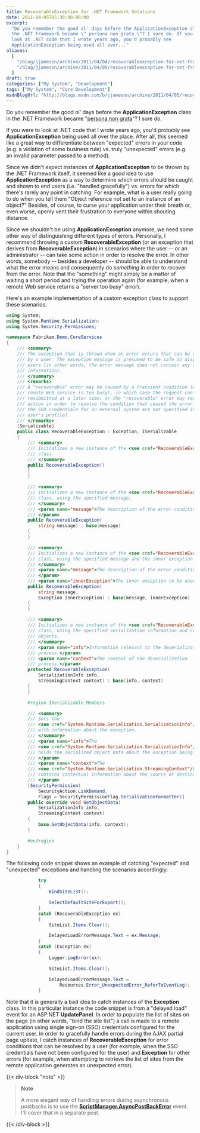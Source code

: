 ```yaml
---
title: RecoverableException for .NET Framework Solutions
date: 2011-04-05T05:38:00-06:00
excerpt:
  "Do you remember the good ol' days before the ApplicationException class in
  the .NET Framework became \" persona non grata \"? I sure do. If you were to
  look at .NET code that I wrote years ago, you'd probably see
  ApplicationException being used all over..."
aliases:
  [
    "/blog/jjameson/archive/2011/04/04/recoverableexception-for-net-framework-solutions.aspx",
    "/blog/jjameson/archive/2011/04/05/recoverableexception-for-net-framework-solutions.aspx",
  ]
draft: true
categories: ["My System", "Development"]
tags: ["My System", "Core Development"]
msdnBlogUrl: "http://blogs.msdn.com/b/jjameson/archive/2011/04/05/recoverableexception-for-net-framework-solutions.aspx"
---
```


Do you remember the good ol' days before the **ApplicationException** class in
the .NET Framework became
"[persona non grata](http://en.wikipedia.org/wiki/Persona_non_grata)"? I sure
do.

If you were to look at .NET code that I wrote years ago, you'd probably see
**ApplicationException** being used all over the place. After all, this seemed
like a great way to differentiate between "expected" errors in your code (e.g. a
violation of some business rule) vs. truly "unexpected" errors (e.g. an invalid
parameter passed to a method).

Since we didn't expect instances of **ApplicationException** to be thrown by the
.NET Framework itself, it seemed like a good idea to use
**ApplicationException** as a way to determine which errors should be caught and
shown to end users (i.e. "handled gracefully") vs. errors for which there's
rarely any point in catching. For example, what is a user really going to do
when you tell them "Object reference not set to an instance of an object?"
Besides, of course, to curse your application under their breath or, even worse,
openly vent their frustration to everyone within shouting distance.

Since we shouldn't be using **ApplicationException** anymore, we need some other
way of distinguishing different types of errors. Personally, I recommend
throwing a custom **RecoverableException** (or an exception that derives from
**RecoverableException**) in scenarios where the user -- or an administrator --
can take some action in order to resolve the error. In other words, somebody --
besides a developer -- should be able to understand what the error means and
consequently do _something_ in order to recover from the error. Note that the
"something" might simply be a matter of waiting a short period and trying the
operation again (for example, when a remote Web service returns a "server too
busy" error).

Here's an example implementation of a custom exception class to support these
scenarios:

```C#
using System;
using System.Runtime.Serialization;
using System.Security.Permissions;

namespace Fabrikam.Demo.CoreServices
{
    /// <summary>
    /// The exception that is thrown when an error occurs that can be recovered
    /// by a user. The exception message is presumed to be safe to display to
    /// users (in other words, the error message does not contain any sensitive
    /// information).
    /// </summary>
    /// <remarks>
    /// A "recoverable" error may be caused by a transient condition (e.g. a
    /// remote Web service is too busy), in which case the request can simply be
    /// resubmitted at a later time; or the "recoverable" error may require user
    /// action in order to resolve the condition that caused the error (e.g.
    /// the SSO credentials for an external system are not specified in the
    /// user's profile).
    /// </remarks>
    [Serializable]
    public class RecoverableException : Exception, ISerializable
    {
        /// <summary>
        /// Initializes a new instance of the <see cref="RecoverableException"/>
        /// class.
        /// </summary>
        public RecoverableException()
        {
        }

        /// <summary>
        /// Initializes a new instance of the <see cref="RecoverableException"/>
        /// class, using the specified message.
        /// </summary>
        /// <param name="message">The description of the error condition.
        /// </param>
        public RecoverableException(
            string message) : base(message)
        {
        }

        /// <summary>
        /// Initializes a new instance of the <see cref="RecoverableException"/>
        /// class, using the specified message and the inner exception.
        /// </summary>
        /// <param name="message">The description of the error condition.
        /// </param>
        /// <param name="innerException">The inner exception to be used.</param>
        public RecoverableException(
            string message,
            Exception innerException) : base(message, innerException)
        {
        }

        /// <summary>
        /// Initializes a new instance of the <see cref="RecoverableException"/>
        /// class, using the specified serialization information and context
        /// objects.
        /// </summary>
        /// <param name="info">Information relevant to the deserialization
        /// process.</param>
        /// <param name="context">The context of the deserialization
        /// process.</param>
        protected RecoverableException(
            SerializationInfo info,
            StreamingContext context) : base(info, context)
        {
        }

        #region ISerializable Members

        /// <summary>
        /// Sets the
        /// <see cref="System.Runtime.Serialization.SerializationInfo"/>
        /// with information about the exception.
        /// </summary>
        /// <param name="info">The
        /// <see cref="System.Runtime.Serialization.SerializationInfo"/> that
        /// holds the serialized object data about the exception being thrown.
        /// </param>
        /// <param name="context">The
        /// <see cref="System.Runtime.Serialization.StreamingContext"/> that
        /// contains contextual information about the source or destination.
        /// </param>
        [SecurityPermission(
            SecurityAction.LinkDemand,
            Flags = SecurityPermissionFlag.SerializationFormatter)]
        public override void GetObjectData(
            SerializationInfo info,
            StreamingContext context)
        {
            base.GetObjectData(info, context);
        }

        #endregion
    }
}
```

The following code snippet shows an example of catching "expected" and
"unexpected" exceptions and handling the scenarios accordingly:

```C#
            try
            {
                BindSiteList();

                SelectDefaultSiteForExport();
            }
            catch (RecoverableException ex)
            {
                SiteList.Items.Clear();

                DelayedLoadErrorMessage.Text = ex.Message;
            }
            catch (Exception ex)
            {
                Logger.LogError(ex);

                SiteList.Items.Clear();

                DelayedLoadErrorMessage.Text =
                    Resources.Error_UnexpectedError_ReferToEventLog);
            }
```

Note that it is generally a bad idea to catch instances of the **Exception**
class. In this particular instance the code snippet is from a "delayed load"
event for an ASP.NET **UpdatePanel**. In order to populate the list of sites on
the page (in other words, "bind the site list") a call is made to a remote
application using single sign-on (SSO) credentials configured for the current
user. In order to gracefully handle errors during the AJAX partial page update,
I catch instances of **RecoverableException** for error conditions that can be
resolved by a user (for example, when the SSO credentials have not been
configured for the user) and **Exception** for other errors (for example, when
attempting to retrieve the list of sites from the remote application generates
an unexpected error).

{{< div-block "note" >}}

> **Note**
> 
> A more elegant way of handling errors during asynchronous postbacks is to use
> the
> **[ScriptManager.AsyncPostBackError](http://msdn.microsoft.com/en-us/library/system.web.ui.scriptmanager.asyncpostbackerror.aspx)**
> event. I'll cover that in a separate post.

{{< /div-block >}}
